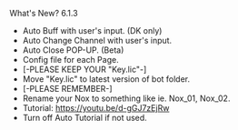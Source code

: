 What's New? 6.1.3
- Auto Buff with user's input. (DK only)
- Auto Change Channel with user's input.
- Auto Close POP-UP. (Beta)
- Config file for each Page.
- [-PLEASE KEEP YOUR "Key.lic"-] 
- Move "Key.lic" to latest version of bot folder.
- [-PLEASE REMEMBER-]
- Rename your Nox to something like ie. Nox_01, Nox_02.
- Tutorial: https://youtu.be/d-gGJ7zEjRw
- Turn off Auto Tutorial if not used.
